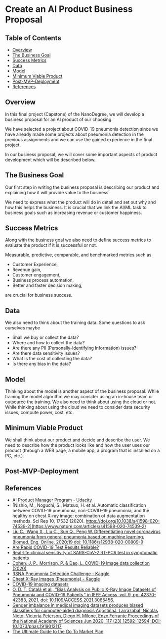 #  Create an AI Product Business Proposal

## Table of Contents 

- [Overview](#overview)
- [The Business Goal](#goal)
- [Success Metrics](#metrics)
- [Data](#data)
- [Model](#model)
- [Minimum Viable Product](#mvp)
- [Post-MVP-Deployment](#deploy)
- [References](#references)

## Overview  <a name="overview"/>

In this final project (Capstone) of the NanoDegree, we will develop a business proposal for an AI product of our choosing.

We have selected a project about COVID-19 pneumonia detection since we have already made some projects about pneumonia detection in the previous assignments and we can use the gained experience in the final project.

In our business proposal, we will cover some important aspects of product development which will be described below.

## The Business Goal    <a name="goal"/>

Our first step in writing the business proposal is describing our product and explaining how it will provide value to the business.

We need to express what the product will do in detail and set out why and how this helps the business. It is crucial that we link the AI/ML task to business goals such as increasing revenue or customer happiness.

## Success Metrics  <a name="metrics"/>

Along with the business goal we also need to define success metrics to evaluate the product if it is successful or not.

Measurable, predictive, comparable, and benchmarked metrics such as 

- Customer Experience,
- Revenue gain,
- Customer engagement,
- Business process automation,
- Better and faster decision making,

are crucial for business success.

## Data    <a name="data"/>

We also need to think about the training data. Some questions to ask ourselves maybe

- Shall we buy or collect the data?
- Where and how to collect the data? 
- Are there any PII (Personally-Identifying Information) issues?
- Are there data sensitivity issues?
- What is the cost of collecting the data?
- Is there any bias in the data?

## Model   <a name="model"/>

Thinking about the model is another aspect of the business proposal. While training the model algorithm we may consider using an in-house team or outsource the training. We also need to think about using the cloud or not. While thinking about using the cloud we need to consider data security issues, compute power, cost, etc.

## Minimum Viable Product <a name="mvp"/>

We shall think about our product and decide and describe the user. We need to describe how the product looks like and how the user uses our product (through a WEB page, a mobile app, a program that is installed on a PC, etc.). 

## Post-MVP-Deployment <a name="deploy"/>

## References <a name="references"/>

- [AI Product Manager Program - Udacity](https://www.udacity.com/course/ai-product-manager-nanodegree--nd088)
- [Nishio, M., Noguchi, S., Matsuo, H. et al. Automatic classification between COVID-19 pneumonia, non-COVID-19 pneumonia, and the healthy on chest X-ray image: combination of data augmentation methods. Sci Rep 10, 17532 (2020). https://doi.org/10.1038/s41598-020-74539-2](https://www.nature.com/articles/s41598-020-74539-2)
- [Liu C., Wang X., Liu C., Sun Q., Peng W. Differentiating novel coronavirus pneumonia from general pneumonia based on machine learning. Biomed. Eng. Online. 2020;19 doi: 10.1186/s12938-020-00809-9](https://www.ncbi.nlm.nih.gov/pmc/articles/PMC7436068/)
- [Are Rapid COVID-19 Test Results Reliable?](https://www.healthline.com/health/how-accurate-are-rapid-covid-tests)
- [Real-life clinical sensitivity of SARS-CoV-2 RT-PCR test in symptomatic patients](https://journals.plos.org/plosone/article?id=10.1371/journal.pone.0251661)
- [Cohen, J. P., Morrison, P. & Dao, L. COVID-19 image data collection (2020)](https://github.com/ieee8023/covid-chestxray-dataset)
- [RSNA Pneumonia Detection Challenge - Kaggle](https://www.kaggle.com/c/rsna-pneumonia-detection-challenge)
- [Chest X-Ray Images (Pneumonia) - Kaggle](https://www.kaggle.com/paultimothymooney/chest-xray-pneumonia)
- [COVID-19 imaging datasets](https://www.eibir.org/covid-19-imaging-datasets/)
- [O. D. T. Catalá et al., "Bias Analysis on Public X-Ray Image Datasets of Pneumonia and COVID-19 Patients," in IEEE Access, vol. 9, pp. 42370-42383, 2021, doi: 10.1109/ACCESS.2021.3065456.](https://ieeexplore.ieee.org/document/9374968)
- [Gender imbalance in medical imaging datasets produces biased classifiers for computer-aided diagnosis
AgostinaJ. Larrazabal, Nicolás Nieto, Victoria Peterson, Diego H. Milone, Enzo Ferrante
Proceedings of the National Academy of Sciences Jun 2020, 117 (23) 12592-12594; DOI: 10.1073/pnas.1919012117
](https://www.pnas.org/content/117/23/12592)
- [The Ultimate Guide to the Go To Market Plan](https://medium.com/neemz-growth/go-to-market-g-2-m-plan-9dd9bd08b9ec)
